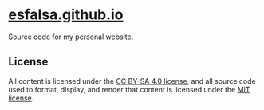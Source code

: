 # [esfalsa.github.io](https://esfalsa.github.io)

Source code for my personal website.

## License

All content is licensed under the [CC BY-SA 4.0 license](./LICENSE-CC), and all source code used to format, display, and render that content is licensed under the [MIT license](./LICENSE-MIT).
